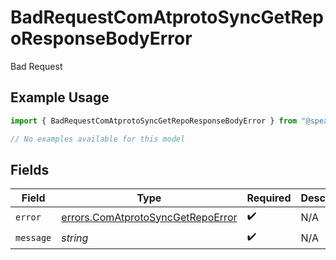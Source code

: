 # BadRequestComAtprotoSyncGetRepoResponseBodyError

Bad Request

## Example Usage

```typescript
import { BadRequestComAtprotoSyncGetRepoResponseBodyError } from "@speakeasy-api/bluesky/models/errors";

// No examples available for this model
```

## Fields

| Field                                                                                  | Type                                                                                   | Required                                                                               | Description                                                                            |
| -------------------------------------------------------------------------------------- | -------------------------------------------------------------------------------------- | -------------------------------------------------------------------------------------- | -------------------------------------------------------------------------------------- |
| `error`                                                                                | [errors.ComAtprotoSyncGetRepoError](../../models/errors/comatprotosyncgetrepoerror.md) | :heavy_check_mark:                                                                     | N/A                                                                                    |
| `message`                                                                              | *string*                                                                               | :heavy_check_mark:                                                                     | N/A                                                                                    |